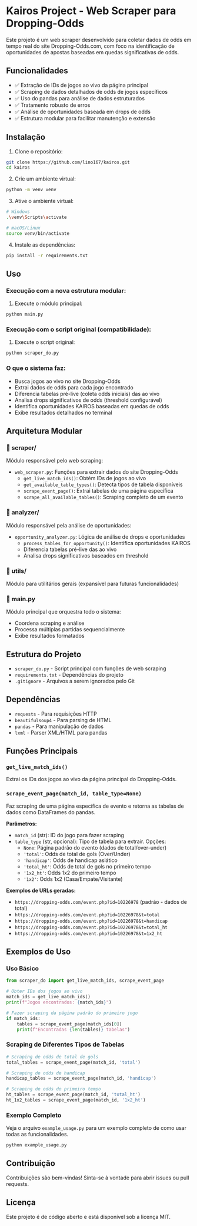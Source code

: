 # Kairos Project - Web Scraper para Dropping-Odds

Este projeto é um web scraper desenvolvido para coletar dados de odds em tempo real do site Dropping-Odds.com, com foco na identificação de oportunidades de apostas baseadas em quedas significativas de odds.

## Funcionalidades

- ✅ Extração de IDs de jogos ao vivo da página principal
- ✅ Scraping de dados detalhados de odds de jogos específicos
- ✅ Uso do pandas para análise de dados estruturados
- ✅ Tratamento robusto de erros
- ✅ Análise de oportunidades baseada em drops de odds
- ✅ Estrutura modular para facilitar manutenção e extensão

## Instalação

1. Clone o repositório:
```bash
git clone https://github.com/lino167/kairos.git
cd kairos
```

2. Crie um ambiente virtual:
```bash
python -m venv venv
```

3. Ative o ambiente virtual:
```bash
# Windows
.\venv\Scripts\activate

# macOS/Linux
source venv/bin/activate
```

4. Instale as dependências:
```bash
pip install -r requirements.txt
```

## Uso

### Execução com a nova estrutura modular:

1. Execute o módulo principal:
```bash
python main.py
```

### Execução com o script original (compatibilidade):

1. Execute o script original:
```bash
python scraper_do.py
```

### O que o sistema faz:

- Busca jogos ao vivo no site Dropping-Odds
- Extrai dados de odds para cada jogo encontrado
- Diferencia tabelas pré-live (coleta odds iniciais) das ao vivo
- Analisa drops significativos de odds (threshold configurável)
- Identifica oportunidades KAIROS baseadas em quedas de odds
- Exibe resultados detalhados no terminal

## Arquitetura Modular

### 📁 scraper/
Módulo responsável pelo web scraping:
- `web_scraper.py`: Funções para extrair dados do site Dropping-Odds
  - `get_live_match_ids()`: Obtém IDs de jogos ao vivo
  - `get_available_table_types()`: Detecta tipos de tabela disponíveis
  - `scrape_event_page()`: Extrai tabelas de uma página específica
  - `scrape_all_available_tables()`: Scraping completo de um evento

### 📁 analyzer/
Módulo responsável pela análise de oportunidades:
- `opportunity_analyzer.py`: Lógica de análise de drops e oportunidades
  - `process_tables_for_opportunity()`: Identifica oportunidades KAIROS
  - Diferencia tabelas pré-live das ao vivo
  - Analisa drops significativos baseados em threshold

### 📁 utils/
Módulo para utilitários gerais (expansível para futuras funcionalidades)

### 📄 main.py
Módulo principal que orquestra todo o sistema:
- Coordena scraping e análise
- Processa múltiplas partidas sequencialmente
- Exibe resultados formatados

## Estrutura do Projeto

- `scraper_do.py` - Script principal com funções de web scraping
- `requirements.txt` - Dependências do projeto
- `.gitignore` - Arquivos a serem ignorados pelo Git

## Dependências

- `requests` - Para requisições HTTP
- `beautifulsoup4` - Para parsing de HTML
- `pandas` - Para manipulação de dados
- `lxml` - Parser XML/HTML para pandas

## Funções Principais

### `get_live_match_ids()`
Extrai os IDs dos jogos ao vivo da página principal do Dropping-Odds.

### `scrape_event_page(match_id, table_type=None)`
Faz scraping de uma página específica de evento e retorna as tabelas de dados como DataFrames do pandas.

**Parâmetros:**
- `match_id` (str): ID do jogo para fazer scraping
- `table_type` (str, opcional): Tipo de tabela para extrair. Opções:
  - `None`: Página padrão do evento (dados de total/over-under)
  - `'total'`: Odds de total de gols (Over/Under)
  - `'handicap'`: Odds de handicap asiático
  - `'total_ht'`: Odds de total de gols no primeiro tempo
  - `'1x2_ht'`: Odds 1x2 do primeiro tempo
  - `'1x2'`: Odds 1x2 (Casa/Empate/Visitante)

**Exemplos de URLs geradas:**
- `https://dropping-odds.com/event.php?id=10226978` (padrão - dados de total)
- `https://dropping-odds.com/event.php?id=10226978&t=total`
- `https://dropping-odds.com/event.php?id=10226978&t=handicap`
- `https://dropping-odds.com/event.php?id=10226978&t=total_ht`
- `https://dropping-odds.com/event.php?id=10226978&t=1x2_ht`

## Exemplos de Uso

### Uso Básico
```python
from scraper_do import get_live_match_ids, scrape_event_page

# Obter IDs dos jogos ao vivo
match_ids = get_live_match_ids()
print(f"Jogos encontrados: {match_ids}")

# Fazer scraping da página padrão do primeiro jogo
if match_ids:
    tables = scrape_event_page(match_ids[0])
    print(f"Encontradas {len(tables)} tabelas")
```

### Scraping de Diferentes Tipos de Tabelas
```python
# Scraping de odds de total de gols
total_tables = scrape_event_page(match_id, 'total')

# Scraping de odds de handicap
handicap_tables = scrape_event_page(match_id, 'handicap')

# Scraping de odds do primeiro tempo
ht_tables = scrape_event_page(match_id, 'total_ht')
ht_1x2_tables = scrape_event_page(match_id, '1x2_ht')
```

### Exemplo Completo
Veja o arquivo `example_usage.py` para um exemplo completo de como usar todas as funcionalidades.

```bash
python example_usage.py
```

## Contribuição

Contribuições são bem-vindas! Sinta-se à vontade para abrir issues ou pull requests.

## Licença

Este projeto é de código aberto e está disponível sob a licença MIT.